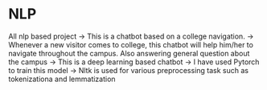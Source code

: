 # NLP
All nlp based project 
-> This is a chatbot based on a college navigation.
-> Whenever a new visitor comes to college, this chatbot will help him/her to navigate throughout the campus. Also answering general question about the campus 
-> This is a deep learning based chatbot
-> I have used Pytorch to train this model
-> Nltk is used for various preprocessing task such as tokenizationa and lemmatization 
